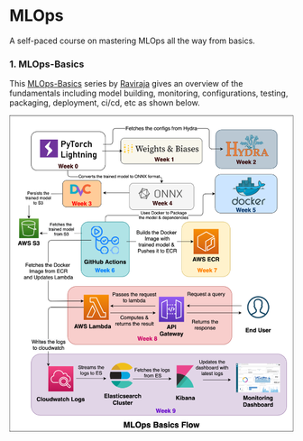 # MLOps

A self-paced course on mastering MLOps all the way from basics. 

### 1. MLOps-Basics  

This [MLOps-Basics](https://github.com/graviraja/MLOps-Basics) series by [Raviraja](https://github.com/graviraja) gives an overview of the fundamentals including model building, monitoring, configurations, testing, packaging, deployment, ci/cd, etc as shown below. 

![pl](MLOps-Basics/images/summary.png)
